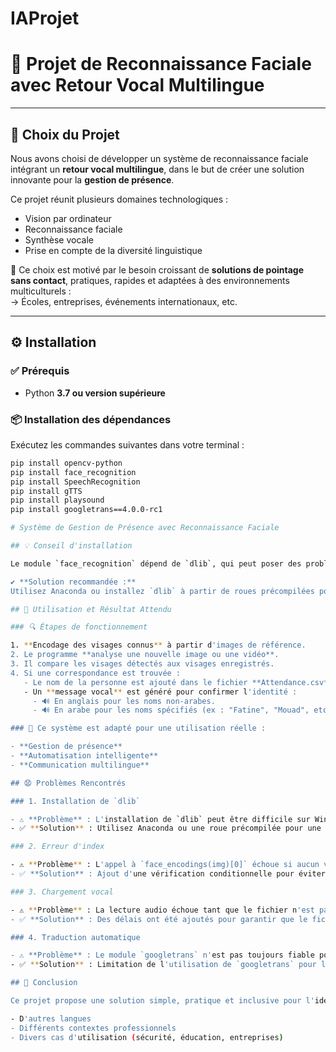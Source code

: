 # IAProjet
# 🌟 Projet de Reconnaissance Faciale avec Retour Vocal Multilingue

---

## 📌 Choix du Projet

Nous avons choisi de développer un système de reconnaissance faciale intégrant un **retour vocal multilingue**, dans le but de créer une solution innovante pour la **gestion de présence**.

Ce projet réunit plusieurs domaines technologiques :
- Vision par ordinateur
- Reconnaissance faciale
- Synthèse vocale
- Prise en compte de la diversité linguistique

🎯 Ce choix est motivé par le besoin croissant de **solutions de pointage sans contact**, pratiques, rapides et adaptées à des environnements multiculturels :  
→ Écoles, entreprises, événements internationaux, etc.

---

## ⚙️ Installation

### ✅ Prérequis

- Python **3.7 ou version supérieure**

### 📦 Installation des dépendances

Exécutez les commandes suivantes dans votre terminal :

```bash
pip install opencv-python
pip install face_recognition
pip install SpeechRecognition
pip install gTTS
pip install playsound
pip install googletrans==4.0.0-rc1

# Système de Gestion de Présence avec Reconnaissance Faciale

## 💡 Conseil d'installation

Le module `face_recognition` dépend de `dlib`, qui peut poser des problèmes sur Windows. Pour une installation facilitée, il est recommandé d'utiliser **Anaconda** ou des **roues précompilées (whl)**.

✔️ **Solution recommandée :**
Utilisez Anaconda ou installez `dlib` à partir de roues précompilées pour éviter les problèmes d'installation sur Windows.

## 🚀 Utilisation et Résultat Attendu

### 🔍 Étapes de fonctionnement

1. **Encodage des visages connus** à partir d'images de référence.
2. Le programme **analyse une nouvelle image ou une vidéo**.
3. Il compare les visages détectés aux visages enregistrés.
4. Si une correspondance est trouvée :
   - Le nom de la personne est ajouté dans le fichier **Attendance.csv** avec l'heure actuelle.
   - Un **message vocal** est généré pour confirmer l'identité :
     - 🔊 En anglais pour les noms non-arabes.
     - 🔊 En arabe pour les noms spécifiés (ex : "Fatine", "Mouad", etc.).

### 🧠 Ce système est adapté pour une utilisation réelle :

- **Gestion de présence**
- **Automatisation intelligente**
- **Communication multilingue**

## 😧 Problèmes Rencontrés

### 1. Installation de `dlib`

- ⚠️ **Problème** : L'installation de `dlib` peut être difficile sur Windows.
- ✅ **Solution** : Utilisez Anaconda ou une roue précompilée pour une installation plus simple.

### 2. Erreur d'index

- ⚠️ **Problème** : L'appel à `face_encodings(img)[0]` échoue si aucun visage n'est détecté dans l'image.
- ✅ **Solution** : Ajout d'une vérification conditionnelle pour éviter cette erreur.

### 3. Chargement vocal

- ⚠️ **Problème** : La lecture audio échoue tant que le fichier n'est pas entièrement généré.
- ✅ **Solution** : Des délais ont été ajoutés pour garantir que le fichier audio soit complètement généré avant la lecture.

### 4. Traduction automatique

- ⚠️ **Problème** : Le module `googletrans` n'est pas toujours fiable pour la traduction de noms propres (ex : "Fatine", "Falima", etc.).
- ✅ **Solution** : Limitation de l'utilisation de `googletrans` pour les traductions de noms propres.

## 💪 Conclusion

Ce projet propose une solution simple, pratique et inclusive pour l'identification et la gestion de présence. Il exploite des technologies modernes, accessibles et adaptables, pouvant être étendues à :

- D'autres langues
- Différents contextes professionnels
- Divers cas d'utilisation (sécurité, éducation, entreprises)



